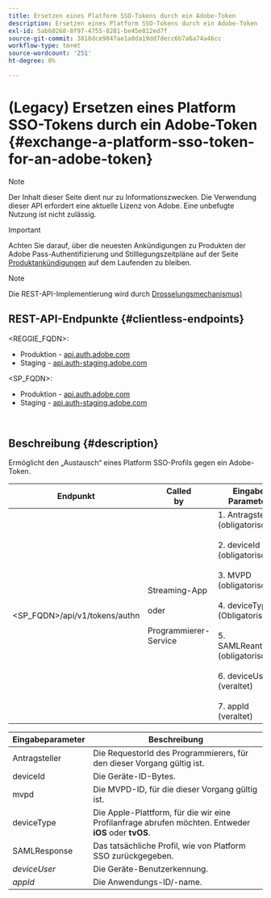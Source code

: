 ```yaml
---
title: Ersetzen eines Platform SSO-Tokens durch ein Adobe-Token
description: Ersetzen eines Platform SSO-Tokens durch ein Adobe-Token
exl-id: 5ab60268-8f97-4755-8281-be45e812ed7f
source-git-commit: 3818dce9847ae1a0da19dd7decc6b7a6a74a46cc
workflow-type: tm+mt
source-wordcount: '251'
ht-degree: 0%

---
```


# (Legacy) Ersetzen eines Platform SSO-Tokens durch ein Adobe-Token {#exchange-a-platform-sso-token-for-an-adobe-token}

>[!NOTE]
>
>Der Inhalt dieser Seite dient nur zu Informationszwecken. Die Verwendung dieser API erfordert eine aktuelle Lizenz von Adobe. Eine unbefugte Nutzung ist nicht zulässig.

>[!IMPORTANT]
>
> Achten Sie darauf, über die neuesten Ankündigungen zu Produkten der Adobe Pass-Authentifizierung und Stilllegungszeitpläne auf der Seite [Produktankündigungen](/help/authentication/product-announcements.md) auf dem Laufenden zu bleiben.

>[!NOTE]
>
> Die REST-API-Implementierung wird durch [Drosselungsmechanismus) ](/help/authentication/integration-guide-programmers/throttling-mechanism.md)

## REST-API-Endpunkte {#clientless-endpoints}

&lt;REGGIE_FQDN>:

* Produktion - [api.auth.adobe.com](http://api.auth.adobe.com/)
* Staging - [api.auth-staging.adobe.com](http://api.auth-staging.adobe.com/)

&lt;SP_FQDN>:

* Produktion - [api.auth.adobe.com](http://api.auth.adobe.com/)
* Staging - [api.auth-staging.adobe.com](http://api.auth-staging.adobe.com/)

</br>

## Beschreibung {#description}

Ermöglicht den „Austausch“ eines Platform SSO-Profils gegen ein Adobe-Token.

| Endpunkt | Called </br>by | Eingabe   </br>Parameter | HTTP </br>Methode | Antwort | HTTP </br>Antwort |
| --- | --- | --- | --- | --- | --- |
| &lt;SP_FQDN>/api/v1/tokens/authn | Streaming-App</br></br>oder</br></br>Programmierer-Service | 1. Antragsteller (obligatorisch)</br>    </br>2.  deviceId (obligatorisch)</br>    </br>3.  MVPD (obligatorisch)</br>    </br>4.  deviceType (Obligatorisch)</br>    </br>5.  SAMLReantwort (obligatorisch)</br>    </br>6.  deviceUser (veraltet)</br>    </br>7.  appId (veraltet) | POST | Die erfolgreiche Antwort lautet 204 Kein Inhalt. Dies bedeutet, dass das Token erfolgreich erstellt wurde und für die Autorisierungsflüsse verwendet werden kann. | 204 - Kein Inhalt   </br>400 - Fehlerhafte Anfrage |


| Eingabeparameter | Beschreibung |
| --- | --- |
| Antragsteller | Die RequestorId des Programmierers, für den dieser Vorgang gültig ist. |
| deviceId | Die Geräte-ID-Bytes. |
| mvpd | Die MVPD-ID, für die dieser Vorgang gültig ist. |
| deviceType | Die Apple-Plattform, für die wir eine Profilanfrage abrufen möchten.  Entweder **iOS** oder **tvOS**. |
| SAMLResponse | Das tatsächliche Profil, wie von Platform SSO zurückgegeben. |
| _deviceUser_ | Die Geräte-Benutzerkennung. |
| _appId_ | Die Anwendungs-ID/-name. |
